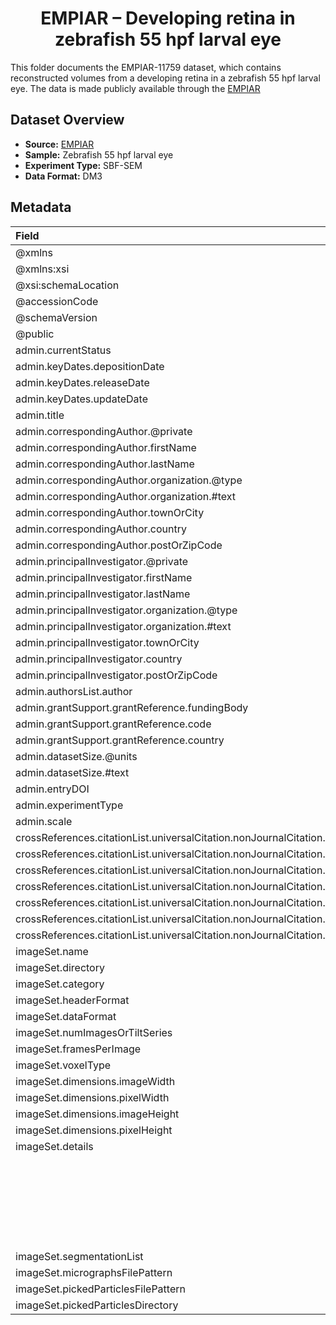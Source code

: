 <h1 align="center">EMPIAR – Developing retina in zebrafish 55 hpf larval eye</h1>

This folder documents the EMPIAR-11759 dataset, which contains reconstructed volumes from a developing retina in a zebrafish 55 hpf larval eye. The data is made publicly available through the [EMPIAR](https://www.ebi.ac.uk/empiar/EMPIAR-11759/)

## Dataset Overview

- **Source:** [EMPIAR](https://www.ebi.ac.uk/empiar/EMPIAR-11759/)
- **Sample:** Zebrafish 55 hpf larval eye
- **Experiment Type:** SBF-SEM
- **Data Format:** DM3

## Metadata

| Field                                                                                 | value                                                                                                                                                            |
|:--------------------------------------------------------------------------------------|:-----------------------------------------------------------------------------------------------------------------------------------------------------------------|
| @xmlns                                                                                | http://pdbe.org/empiar                                                                                                                                           |
| @xmlns:xsi                                                                            | http://www.w3.org/2001/XMLSchema-instance                                                                                                                        |
| @xsi:schemaLocation                                                                   | https://ftp.ebi.ac.uk/pub/databases/emtest/empiar/schema/empiar.xsd                                                                                              |
| @accessionCode                                                                        | EMPIAR-11759                                                                                                                                                     |
| @schemaVersion                                                                        | 0.64                                                                                                                                                             |
| @public                                                                               | true                                                                                                                                                             |
| admin.currentStatus                                                                   | REL                                                                                                                                                              |
| admin.keyDates.depositionDate                                                         | 2023-11-01                                                                                                                                                       |
| admin.keyDates.releaseDate                                                            | 2024-01-15                                                                                                                                                       |
| admin.keyDates.updateDate                                                             | 2024-01-15                                                                                                                                                       |
| admin.title                                                                           | Developing retina in zebrafish 55 hpf larval eye.                                                                                                                |
| admin.correspondingAuthor.@private                                                    | true                                                                                                                                                             |
| admin.correspondingAuthor.firstName                                                   | Michaela                                                                                                                                                         |
| admin.correspondingAuthor.lastName                                                    | Wilsch-Bräuninger                                                                                                                                                |
| admin.correspondingAuthor.organization.@type                                          | academic                                                                                                                                                         |
| admin.correspondingAuthor.organization.#text                                          | Max Planck Institute of Molecular Cell Biology and Genetics                                                                                                      |
| admin.correspondingAuthor.townOrCity                                                  | Dresden                                                                                                                                                          |
| admin.correspondingAuthor.country                                                     | Germany                                                                                                                                                          |
| admin.correspondingAuthor.postOrZipCode                                               | 01307                                                                                                                                                            |
| admin.principalInvestigator.@private                                                  | true                                                                                                                                                             |
| admin.principalInvestigator.firstName                                                 | Michaela                                                                                                                                                         |
| admin.principalInvestigator.lastName                                                  | Wilsch-Bräuninger                                                                                                                                                |
| admin.principalInvestigator.organization.@type                                        | academic                                                                                                                                                         |
| admin.principalInvestigator.organization.#text                                        | Max Planck Institute of Molecular Cell Biology and Genetics                                                                                                      |
| admin.principalInvestigator.townOrCity                                                | Dresden                                                                                                                                                          |
| admin.principalInvestigator.country                                                   | Germany                                                                                                                                                          |
| admin.principalInvestigator.postOrZipCode                                             | 01307                                                                                                                                                            |
| admin.authorsList.author                                                              | Wilsch-Bräuninger M                                                                                                                                              |
| admin.grantSupport.grantReference.fundingBody                                         |                                                                                                                                                                  |
| admin.grantSupport.grantReference.code                                                |                                                                                                                                                                  |
| admin.grantSupport.grantReference.country                                             |                                                                                                                                                                  |
| admin.datasetSize.@units                                                              | GB                                                                                                                                                               |
| admin.datasetSize.#text                                                               | 1.2                                                                                                                                                              |
| admin.entryDOI                                                                        | 10.6019/EMPIAR-11759                                                                                                                                             |
| admin.experimentType                                                                  | SBF-SEM                                                                                                                                                          |
| admin.scale                                                                           | tissue                                                                                                                                                           |
| crossReferences.citationList.universalCitation.nonJournalCitation.@published          | false                                                                                                                                                            |
| crossReferences.citationList.universalCitation.nonJournalCitation.author.@order       | 1                                                                                                                                                                |
| crossReferences.citationList.universalCitation.nonJournalCitation.author.#text        | Wilsch-Bräuninger M                                                                                                                                              |
| crossReferences.citationList.universalCitation.nonJournalCitation.bookTitle           | Developing retina in zebrafish 55 hpf larval eye.                                                                                                                |
| crossReferences.citationList.universalCitation.nonJournalCitation.publisher           |                                                                                                                                                                  |
| crossReferences.citationList.universalCitation.nonJournalCitation.publicationLocation |                                                                                                                                                                  |
| crossReferences.citationList.universalCitation.nonJournalCitation.country             |                                                                                                                                                                  |
| imageSet.name                                                                         | Developing retina in zebrafish 55 hpf larval eye.                                                                                                                |
| imageSet.directory                                                                    | /data                                                                                                                                                            |
| imageSet.category                                                                     | reconstructed volumes                                                                                                                                            |
| imageSet.headerFormat                                                                 | DM3                                                                                                                                                              |
| imageSet.dataFormat                                                                   | DM3                                                                                                                                                              |
| imageSet.numImagesOrTiltSeries                                                        | 16                                                                                                                                                               |
| imageSet.framesPerImage                                                               | 1                                                                                                                                                                |
| imageSet.voxelType                                                                    | UNSIGNED BYTE                                                                                                                                                    |
| imageSet.dimensions.imageWidth                                                        | 5628                                                                                                                                                             |
| imageSet.dimensions.pixelWidth                                                        | 80.0                                                                                                                                                             |
| imageSet.dimensions.imageHeight                                                       | 5632                                                                                                                                                             |
| imageSet.dimensions.pixelHeight                                                       | 80.0                                                                                                                                                             |
| imageSet.details                                                                      | Developing retina in zebrafish 55 hpf larval eye.                                                                                                                |
|                                                                                       | It is a SBF-SEM data set.                                                                                                                                        |
|                                                                                       | The resolution is 8nm/px in xy and 50nm per section (z).                                                                                                         |
|                                                                                       |                                                                                                                                                                  |
|                                                                                       | If this is also where to enter, the acquisition conditions on the FEI Magellan400 SEM were 1.9kV accelerating voltage and 200pA current at 0.5 usec dwell time.  |
|                                                                                       | The microtome unit of the SBF-SEM is called Gatan 3ViewXP.                                                                                                       |
| imageSet.segmentationList                                                             |                                                                                                                                                                  |
| imageSet.micrographsFilePattern                                                       |                                                                                                                                                                  |
| imageSet.pickedParticlesFilePattern                                                   |                                                                                                                                                                  |
| imageSet.pickedParticlesDirectory                                                     |                                                                                                                                                                  |
